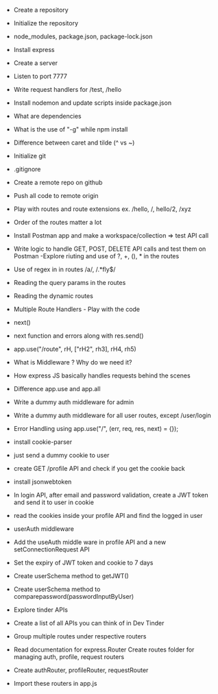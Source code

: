 - Create a repository
- Initialize the repository
- node_modules, package.json, package-lock.json
- Install express
- Create a server
- Listen to port 7777
- Write request handlers for /test, /hello
- Install nodemon and update scripts inside package.json
- What are dependencies
- What is the use of "-g" while npm install
- Difference between caret and tilde (^ vs ~)

- Initialize git
- .gitignore
- Create a remote repo on github
- Push all code to remote origin
- Play with routes and route extensions ex. /hello, /, hello/2, /xyz
- Order of the routes matter a lot
- Install Postman app and make a workspace/collection => test API call
- Write logic to handle GET, POST, DELETE API calls and test them on Postman
  -Explore riuting and use of ?, +, (), \* in the routes
- Use of regex in in routes /a/, /.\*fly$/
- Reading the query params in the routes
- Reading the dynamic routes

- Multiple Route Handlers - Play with the code
- next()
- next function and errors along with res.send()
- app.use("/route", rH, ["rH2", rh3], rH4, rh5)
- What is Middleware ? Why do we need it?
- How express JS basically handles requests behind the scenes
- Difference app.use and app.all
- Write a dummy auth middleware for admin
- Write a dummy auth middleware for all user routes, except /user/login
- Error Handling using app.use("/", (err, req, res, next) = {});

- install cookie-parser
- just send a dummy cookie to user
- create GET /profile API and check if you get the cookie back
- install jsonwebtoken
- In login API, after email and password validation, create a JWT token and send it to user in cookie
- read the cookies inside your profile API and find the logged in user
- userAuth middleware
- Add the useAuth middle ware in profile API and a new setConnectionRequest API
- Set the expiry of JWT token and cookie to 7 days
- Create userSchema method to getJWT()
- Create userSchema method to comparepassword(passwordInputByUser)

- Explore tinder APIs
- Create a list of all APIs you can think of in Dev Tinder
- Group multiple routes under respective routers
- Read documentation for express.Router
  Create routes folder for managing auth, profile, request routers
- Create authRouter, profileRouter, requestRouter
- Import these routers in app.js
